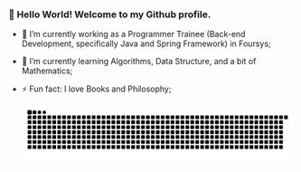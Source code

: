 ### 👋 Hello World! Welcome to my Github profile. 

- 🔭 I’m currently working as a Programmer Trainee (Back-end Development, specifically Java and Spring Framework) in Foursys;
- 🌱 I’m currently learning Algorithms, Data Structure, and a bit of Mathematics;
- ⚡ Fun fact: I love Books and Philosophy;

  ![Snake animation](https://github.com/thweevar/thweevar/blob/output/github-contribution-grid-snake.svg)
